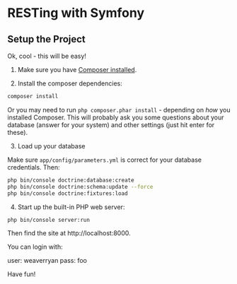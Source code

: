 # RESTing with Symfony


## Setup the Project

Ok, cool - this will be easy!

1. Make sure you have [Composer installed](https://getcomposer.org/).

2. Install the composer dependencies:

```bash
composer install
```

Or you may need to run `php composer.phar install` - depending on *how*
you installed Composer. This will probably ask you some questions
about your database (answer for your system) and other settings
(just hit enter for these).

3. Load up your database

Make sure `app/config/parameters.yml` is correct for your database
credentials. Then:

```bash
php bin/console doctrine:database:create
php bin/console doctrine:schema:update --force
php bin/console doctrine:fixtures:load
```

4. Start up the built-in PHP web server:

```bash
php bin/console server:run
```

Then find the site at http://localhost:8000.

You can login with:

user: weaverryan
pass: foo

Have fun!
